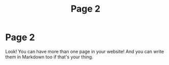 ﻿---
title: Page 2
description: An example page using Markdown
layout: ../layouts/default.astro
---

# Page 2

Look! You can have more than one page in your website! And you can write them in Markdown too if that's your thing.
